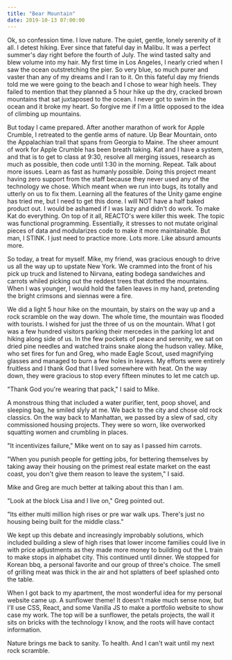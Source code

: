 ```yaml
---
title: "Bear Mountain"
date: 2019-10-13 07:00:00
---
```


Ok, so confession time. I love nature. The quiet, gentle, lonely serenity of it all. I detest hiking. Ever since that fateful day in Malibu. It was a perfect summer's day right before the fourth of July. The wind tasted salty and blew volume into my hair. My first time in Los Angeles, I nearly cried when I saw the ocean outstretching the pier. So very blue, so much purer and vaster than any of my dreams and I ran to it. On this fateful day my friends told me we were going to the beach and I chose to wear high heels. They failed to mention that they planned a 5 hour hike up the dry, cracked brown mountains that sat juxtaposed to the ocean. I never got to swim in the ocean and it broke my heart. So forgive me if I'm a little opposed to the idea of climbing up mountains.

But today I came prepared. After another marathon of work for Apple Crumble, I retreated to the gentle arms of nature. Up Bear Mountain, onto the Appalachian trail that spans from Georgia to Maine. The sheer amount of work for Apple Crumble has been breath taking. Kat and I have a system, and that is to get to class at 9:30, resolve all merging issues, research as much as possible, then code until 1:30 in the morning. Repeat. Talk about more issues. Learn as fast as humanly possible. Doing this project meant having zero support from the staff because they never used any of the technology we chose. Which meant when we run into bugs, its totally and utterly on us to fix them. Learning all the features of the Unity game engine has tried me, but I need to get this done. I will NOT have a half baked product out. I would be ashamed if I was lazy and didn't do work. To make Kat do everything. On top of it all, REACTO's were killer this week. The topic was functional programming. Essentially, it stresses to not mutate original pieces of data and modularizes code to make it more maintainable. But man, I STINK. I just need to practice more. Lots more. Like absurd amounts more.

So today, a treat for myself. Mike, my friend, was gracious enough to drive us all the way up to upstate New York. We crammed into the front of his pick up truck and listened to Nirvana, eating bodega sandwiches and carrots whiled picking out the reddest trees that dotted the mountains. When I was younger, I would hold the fallen leaves in my hand, pretending the bright crimsons and siennas were a fire.

We did a light 5 hour hike on the mountain, by stairs on the way up and a rock scramble on the way down. The whole time, the mountain was flooded with tourists. I wished for just the three of us on the mountain. What I got was a few hundred visitors parking their mercedes in the parking lot and hiking along side of us. In the few pockets of peace and serenity, we sat on dried pine needles and watched trains snake along the hudson valley. Mike, who set fires for fun and Greg, who made Eagle Scout, used magnifying glasses and managed to burn a few holes in leaves. My efforts were entirely fruitless and I thank God that I lived somewhere with heat.
On the way down, they were gracious to stop every fifteen minutes to let me catch up.

"Thank God you're wearing that pack," I said to Mike.

A monstrous thing that included a water purifier, tent, poop shovel, and sleeping bag, he smiled slyly at me. We back to the city and chose old rock classics. On the way back to Manhattan, we passed by a slew of sad, city commissioned housing projects. They were so worn, like overworked squatting women and crumbling in places.

"It incentivizes failure," Mike went on to say as I passed him carrots.

"When you punish people for getting jobs, for bettering themselves by taking away their housing on the primest real estate market on the east coast, you don't give them reason to leave the system," I said.

Mike and Greg are much better at talking about this than I am.

"Look at the block Lisa and  I live on," Greg pointed out.

"Its either multi million high rises or pre war walk ups. There's just no housing being built for the middle class."

We kept up this debate and increasingly improbably solutions, which included building a slew of high rises that lower income families could live in with price adjustments as they made more money to building out the L train to make stops in alphabet city.
This continued until dinner. We stopped for Korean bbq, a personal favorite and our group of three's choice. The smell of grilling meat was thick in the air and hot splatters of beef splashed onto the table.

When I got back to my apartment, the most wonderful idea for my personal website came up. A sunflower theme! It doesn't make much sense now, but I'll use CSS, React, and some Vanilla JS to make a portfolio website to show case my work. The top will be a sunflower, the petals projects, the wall it sits on bricks with the technology I know, and the roots will have contact information.

Nature brings me back to sanity. To health. And I can't wait until my next rock scramble.
